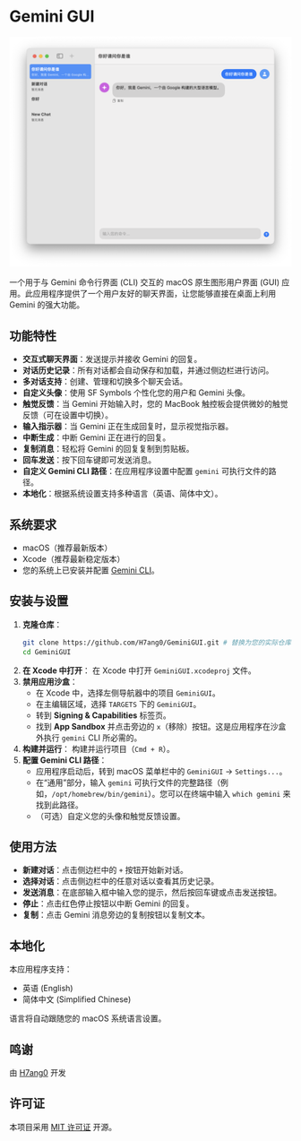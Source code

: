 # Gemini GUI

![Gemini GUI 截图占位符](screenshot.png) <!-- 截图占位符 -->

一个用于与 Gemini 命令行界面 (CLI) 交互的 macOS 原生图形用户界面 (GUI) 应用。此应用程序提供了一个用户友好的聊天界面，让您能够直接在桌面上利用 Gemini 的强大功能。

## 功能特性

*   **交互式聊天界面**：发送提示并接收 Gemini 的回复。
*   **对话历史记录**：所有对话都会自动保存和加载，并通过侧边栏进行访问。
*   **多对话支持**：创建、管理和切换多个聊天会话。
*   **自定义头像**：使用 SF Symbols 个性化您的用户和 Gemini 头像。
*   **触觉反馈**：当 Gemini 开始输入时，您的 MacBook 触控板会提供微妙的触觉反馈（可在设置中切换）。
*   **输入指示器**：当 Gemini 正在生成回复时，显示视觉指示器。
*   **中断生成**：中断 Gemini 正在进行的回复。
*   **复制消息**：轻松将 Gemini 的回复复制到剪贴板。
*   **回车发送**：按下回车键即可发送消息。
*   **自定义 Gemini CLI 路径**：在应用程序设置中配置 `gemini` 可执行文件的路径。
*   **本地化**：根据系统设置支持多种语言（英语、简体中文）。

## 系统要求

*   macOS（推荐最新版本）
*   Xcode（推荐最新稳定版本）
*   您的系统上已安装并配置 [Gemini CLI](https://github.com/google/google-gemini-cli)。

## 安装与设置

1.  **克隆仓库**：
    ```bash
    git clone https://github.com/H7ang0/GeminiGUI.git # 替换为您的实际仓库 URL
    cd GeminiGUI
    ```
2.  **在 Xcode 中打开**：
    在 Xcode 中打开 `GeminiGUI.xcodeproj` 文件。
3.  **禁用应用沙盒**：
    *   在 Xcode 中，选择左侧导航器中的项目 `GeminiGUI`。
    *   在主编辑区域，选择 `TARGETS` 下的 `GeminiGUI`。
    *   转到 **Signing & Capabilities** 标签页。
    *   找到 **App Sandbox** 并点击旁边的 `x`（移除）按钮。这是应用程序在沙盒外执行 `gemini` CLI 所必需的。
4.  **构建并运行**：
    构建并运行项目（`Cmd + R`）。
5.  **配置 Gemini CLI 路径**：
    *   应用程序启动后，转到 macOS 菜单栏中的 `GeminiGUI` -> `Settings...`。
    *   在“通用”部分，输入 `gemini` 可执行文件的完整路径（例如，`/opt/homebrew/bin/gemini`）。您可以在终端中输入 `which gemini` 来找到此路径。
    *   （可选）自定义您的头像和触觉反馈设置。

## 使用方法

*   **新建对话**：点击侧边栏中的 `+` 按钮开始新对话。
*   **选择对话**：点击侧边栏中的任意对话以查看其历史记录。
*   **发送消息**：在底部输入框中输入您的提示，然后按回车键或点击发送按钮。
*   **停止**：点击红色停止按钮以中断 Gemini 的回复。
*   **复制**：点击 Gemini 消息旁边的复制按钮以复制文本。

## 本地化

本应用程序支持：
*   英语 (English)
*   简体中文 (Simplified Chinese)

语言将自动跟随您的 macOS 系统语言设置。

## 鸣谢

由 [H7ang0](https://t.me/H7ang0) 开发

## 许可证

本项目采用 [MIT 许可证](LICENSE) 开源。<!-- 建议添加 LICENSE 文件 -->
